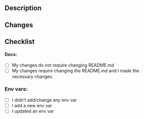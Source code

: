## Description
<!-- ==========================================
>| Briefly explain your changes and which issue or todo is being resolved. Your are free to use Portuguese or English, whichever you prefer
>| ## Exemple:
>| Implement list devices via gRPC
>| refers issue #42.
========================================== -->

## Changes
<!-- ==========================================
>| What changes does your code introduce?\
>| List here the steps and tasks needed to solve the PR-related problem
>| A checklist helps you track the progress of the PR 
>| ## Exemple:
>| - [ ] Create list devices endpoint on gRPC service
>| - [ ] Modify the list device usecase to accommodate the new endpoint 
========================================== -->

## Checklist
<!-- ==========================================
>| Read the checklist below and check where your PR applies
========================================== -->

#### Docs:
- [ ] My changes do not require changing README.md
- [ ] My changes require changing the README.md and I made the necessary changes.
<!-- ==========================================
>| link to the release notes > https://docs.google.com/document/d/1oBBoIU7ObAt2uK8bJdS_wpg4lgu4r_h9ZMyiCcoMnVk/edit?usp=sharing
========================================== -->
<!-- - [ ] My changes don't require changing the release notes
- [ ] My changes require changes to the release notes and I made the necessary changes -->


### Env vars:
- [ ] I didn't add/change any env var
- [ ] I add a new env var
- [ ] I updated an env var
